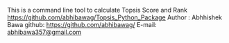 This is a command line tool to calculate Topsis Score and Rank 
https://github.com/abhibawag/Topsis_Python_Package
Author : Abhhishek Bawa
github: https://github.com/abhibawag/
E-mail: abhibawa357@gmail.com